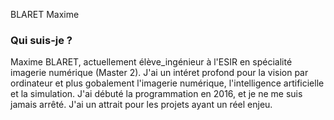 BLARET Maxime

### Qui suis-je ?
Maxime BLARET, actuellement élève_ingénieur à l'ESIR en spécialité imagerie numérique (Master 2).
J'ai un intéret profond pour la vision par ordinateur et plus gobalement l'imagerie numérique, l'intelligence artificielle et la simulation.
J'ai débuté la programmation en 2016, et je ne me suis jamais arrêté. J'ai un attrait pour les projets ayant un réel enjeu. 

